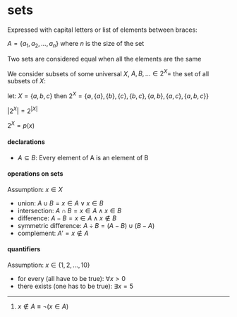 # sets

Expressed with capital letters or list of elements between braces:

$A = \{ a_1, a_2, ..., a_n \}$ where $n$ is the size of the set

Two sets are considered equal when all the elements are the same

We consider subsets of some universal $X$, $A, B, ... \in 2^X =$ the set of all subsets of $X$:

let: $X = \{ a, b, c \}$ then $2^X = \{ \emptyset, \{ a \}, \{ b \}, \{ c \}, \{ b, c \}, \{ a, b \}, \{ a, c \}, \{ a, b, c \} \}$

$|2^X| = 2^{|X|}$

$2^X = p(x)$

#### declarations

- $A \subseteq B$: Every element of A is an element of B

#### operations on sets

Assumption: $x \in X$

- union: $A \cup B = x \in A \lor x \in B$
- intersection: $A \cap B = x \in A \land x \in B$
- difference: $A - B = x \in A \land x \notin B$
- symmetric difference: $A \div B = (A - B) \cup (B - A)$
- complement: $A' = x \notin A$

#### quantifiers

Assumption: $x \in \{ 1, 2, ..., 10 \}$

- for every (all have to be true): $\forall x > 0$
- there exists (one has to be true): $\exists x = 5$

---

1. $x \notin A \equiv \neg(x \in A)$
